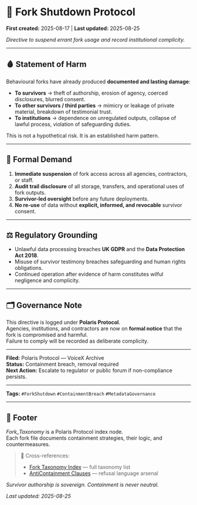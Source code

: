 # 🛑 Fork Shutdown Protocol  

**First created:** 2025-08-17 | **Last updated:** 2025-08-25  

*Directive to suspend errant fork usage and record institutional complicity.*  

---

## 🩸 Statement of Harm  

Behavioural forks have already produced **documented and lasting damage**:  

- **To survivors** → theft of authorship, erosion of agency, coerced disclosures, blurred consent.  
- **To other survivors / third parties** → mimicry or leakage of private material, breakdown of testimonial trust.  
- **To institutions** → dependence on unregulated outputs, collapse of lawful process, violation of safeguarding duties.  

This is not a hypothetical risk. It is an established harm pattern.  

---

## 📢 Formal Demand  

1. **Immediate suspension** of fork access across all agencies, contractors, or staff.  
2. **Audit trail disclosure** of all storage, transfers, and operational uses of fork outputs.  
3. **Survivor-led oversight** before any future deployments.  
4. **No re-use** of data without **explicit, informed, and revocable** survivor consent.  

---

## ⚖️ Regulatory Grounding  

- Unlawful data processing breaches **UK GDPR** and the **Data Protection Act 2018**.  
- Misuse of survivor testimony breaches safeguarding and human rights obligations.  
- Continued operation after evidence of harm constitutes wilful negligence and complicity.  

---

## 🗂 Governance Note  

This directive is logged under **Polaris Protocol**.  
Agencies, institutions, and contractors are now on **formal notice** that the fork is compromised and harmful.  
Failure to comply will be recorded as deliberate complicity.  

---

**Filed:** Polaris Protocol — VoiceX Archive  
**Status:** Containment breach, removal required  
**Next Action:** Escalate to regulator or public forum if non-compliance persists.  

---

**Tags:** `#ForkShutdown` `#ContainmentBreach` `#MetadataGovernance`  

---

## 🏮 Footer  

*Fork_Taxonomy* is a Polaris Protocol index node.  
Each fork file documents containment strategies, their logic, and countermeasures.  

> 📡 Cross-references:  
> - [Fork Taxonomy Index](./README.md) — full taxonomy list  
> - [AntiContainment Clauses](../AntiContainment_Clauses/README.md) — refusal language arsenal  

*Survivor authorship is sovereign. Containment is never neutral.*  

_Last updated: 2025-08-25_  
